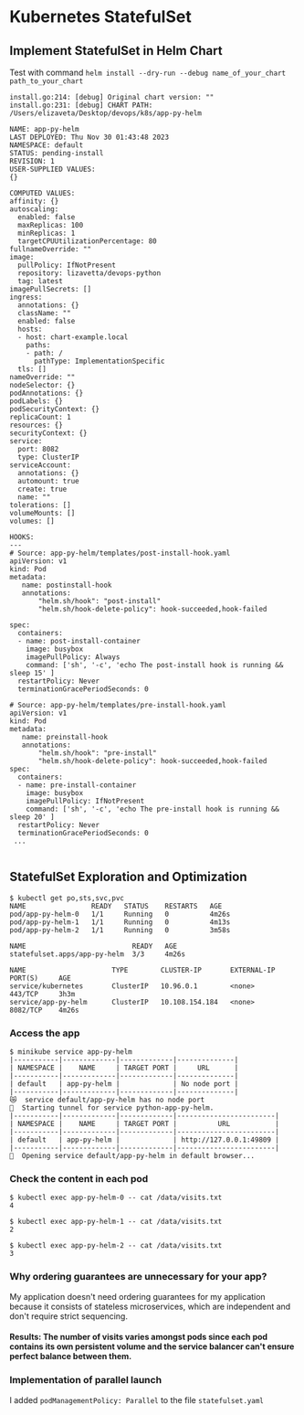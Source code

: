 # Kubernetes StatefulSet

## Implement StatefulSet in Helm Chart

Test with command `helm install --dry-run --debug name_of_your_chart path_to_your_chart`

```shell
install.go:214: [debug] Original chart version: ""
install.go:231: [debug] CHART PATH: /Users/elizaveta/Desktop/devops/k8s/app-py-helm

NAME: app-py-helm
LAST DEPLOYED: Thu Nov 30 01:43:48 2023
NAMESPACE: default
STATUS: pending-install
REVISION: 1
USER-SUPPLIED VALUES:
{}

COMPUTED VALUES:
affinity: {}
autoscaling:
  enabled: false
  maxReplicas: 100
  minReplicas: 1
  targetCPUUtilizationPercentage: 80
fullnameOverride: ""
image:
  pullPolicy: IfNotPresent
  repository: lizavetta/devops-python
  tag: latest
imagePullSecrets: []
ingress:
  annotations: {}
  className: ""
  enabled: false
  hosts:
  - host: chart-example.local
    paths:
    - path: /
      pathType: ImplementationSpecific
  tls: []
nameOverride: ""
nodeSelector: {}
podAnnotations: {}
podLabels: {}
podSecurityContext: {}
replicaCount: 1
resources: {}
securityContext: {}
service:
  port: 8082
  type: ClusterIP
serviceAccount:
  annotations: {}
  automount: true
  create: true
  name: ""
tolerations: []
volumeMounts: []
volumes: []

HOOKS:
---
# Source: app-py-helm/templates/post-install-hook.yaml
apiVersion: v1
kind: Pod
metadata:
   name: postinstall-hook
   annotations:
       "helm.sh/hook": "post-install"
       "helm.sh/hook-delete-policy": hook-succeeded,hook-failed

spec:
  containers:
  - name: post-install-container
    image: busybox
    imagePullPolicy: Always
    command: ['sh', '-c', 'echo The post-install hook is running && sleep 15' ]
  restartPolicy: Never
  terminationGracePeriodSeconds: 0

# Source: app-py-helm/templates/pre-install-hook.yaml
apiVersion: v1
kind: Pod
metadata:
   name: preinstall-hook
   annotations:
       "helm.sh/hook": "pre-install"
       "helm.sh/hook-delete-policy": hook-succeeded,hook-failed
spec:
  containers:
  - name: pre-install-container
    image: busybox
    imagePullPolicy: IfNotPresent
    command: ['sh', '-c', 'echo The pre-install hook is running && sleep 20' ]
  restartPolicy: Never
  terminationGracePeriodSeconds: 0
 ...
 
```

## StatefulSet Exploration and Optimization

```shell
$ kubectl get po,sts,svc,pvc  
NAME                READY   STATUS    RESTARTS   AGE
pod/app-py-helm-0   1/1     Running   0          4m26s
pod/app-py-helm-1   1/1     Running   0          4m13s
pod/app-py-helm-2   1/1     Running   0          3m58s

NAME                          READY   AGE
statefulset.apps/app-py-helm  3/3     4m26s

NAME                     TYPE        CLUSTER-IP       EXTERNAL-IP   PORT(S)     AGE
service/kubernetes       ClusterIP   10.96.0.1        <none>        443/TCP     3h3m
service/app-py-helm      ClusterIP   10.108.154.184   <none>        8082/TCP    4m26s
```

### Access the app

```shell
$ minikube service app-py-helm
|-----------|-------------|-------------|--------------|
| NAMESPACE |    NAME     | TARGET PORT |     URL      |
|-----------|-------------|-------------|--------------|
| default   | app-py-helm |             | No node port |
|-----------|-------------|-------------|--------------|
😿  service default/app-py-helm has no node port
🏃  Starting tunnel for service python-app-py-helm.
|-----------|-------------|-------------|------------------------|
| NAMESPACE |    NAME     | TARGET PORT |          URL           |
|-----------|-------------|-------------|------------------------|
| default   | app-py-helm |             | http://127.0.0.1:49809 |
|-----------|-------------|-------------|------------------------|
🎉  Opening service default/app-py-helm in default browser...
```

### Check the content in each pod
```shell
$ kubectl exec app-py-helm-0 -- cat /data/visits.txt
4
```

```shell
$ kubectl exec app-py-helm-1 -- cat /data/visits.txt
2
```

```shell
$ kubectl exec app-py-helm-2 -- cat /data/visits.txt
3
```

### Why ordering guarantees are unnecessary for your app?

My application doesn't need ordering guarantees for my application because it consists of stateless microservices, which are independent and don't require strict sequencing.

#### Results: The number of visits varies amongst pods since each pod contains its own persistent volume and the service balancer can't ensure perfect balance between them.

### Implementation of parallel launch

I added `podManagementPolicy: Parallel` to the file `statefulset.yaml`



